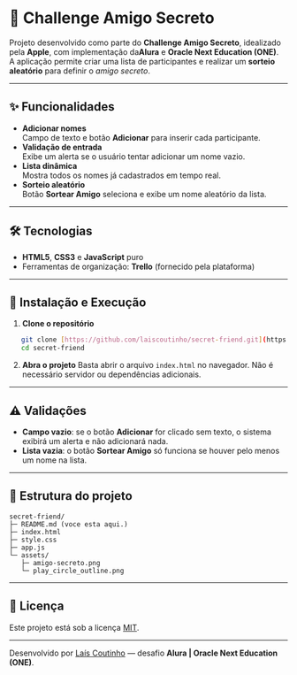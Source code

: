 # 🎁 Challenge Amigo Secreto

Projeto desenvolvido como parte do **Challenge Amigo Secreto**, idealizado pela **Apple**, com implementação da**Alura** e **Oracle Next Education (ONE)**.  
A aplicação permite criar uma lista de participantes e realizar um **sorteio aleatório** para definir o *amigo secreto*.

---

## ✨ Funcionalidades

- **Adicionar nomes**  
  Campo de texto e botão **Adicionar** para inserir cada participante.
- **Validação de entrada**  
  Exibe um alerta se o usuário tentar adicionar um nome vazio.
- **Lista dinâmica**  
  Mostra todos os nomes já cadastrados em tempo real.
- **Sorteio aleatório**  
  Botão **Sortear Amigo** seleciona e exibe um nome aleatório da lista.

---

## 🛠️ Tecnologias

- **HTML5**, **CSS3** e **JavaScript** puro  
- Ferramentas de organização: **Trello** (fornecido pela plataforma)

---

## 🚀 Instalação e Execução

1. **Clone o repositório**
```bash
   git clone [https://github.com/laiscoutinho/secret-friend.git](https://github.com/laiscoutinho/secret-friend.git)
   cd secret-friend
```

2. **Abra o projeto**
   Basta abrir o arquivo `index.html` no navegador.
   Não é necessário servidor ou dependências adicionais.

---


## ⚠️ Validações

* **Campo vazio**: se o botão **Adicionar** for clicado sem texto, o sistema exibirá um alerta e não adicionará nada.
* **Lista vazia**: o botão **Sortear Amigo** só funciona se houver pelo menos um nome na lista.

---

## 📂 Estrutura do projeto

```
secret-friend/
├─ README.md (voce esta aqui.)
├─ index.html
├─ style.css
├─ app.js
└─ assets/
   ├─ amigo-secreto.png
   └─ play_circle_outline.png
```

---

## 📜 Licença

Este projeto está sob a licença [MIT](LICENSE).

---

Desenvolvido por [Laís Coutinho](https://github.com/laiscoutinho) — desafio **Alura | Oracle Next Education (ONE)**.

